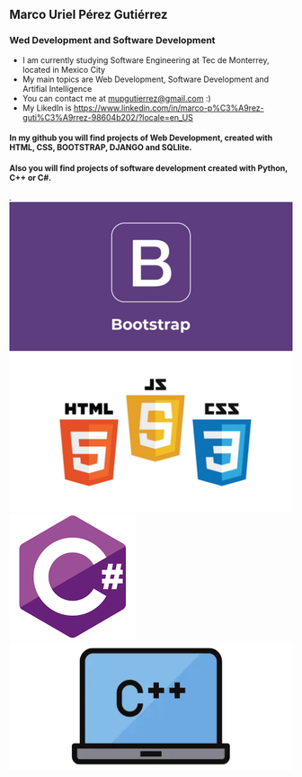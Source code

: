 ## Marco Uriel Pérez Gutiérrez 
### Wed Development and Software Development
- I am currently studying Software Engineering at Tec de Monterrey, located in Mexico City
- My main topics are Web Development, Software Development and Artifial Intelligence
- You can contact me at mupgutierrez@gmail.com :)
- My LikedIn is https://www.linkedin.com/in/marco-p%C3%A9rez-guti%C3%A9rrez-98604b202/?locale=en_US 

#### In my github you will find projects of Web Development, created with HTML, CSS, BOOTSTRAP, DJANGO and SQLlite.
#### Also you will find projects of software development created with Python, C++ or C#.

<img src="GitImagenes/DjangoPy.png" alt="Django" width=3rem height="100%">
<img src="GitImagenes/BootStrap.png" alt="Boostrap" max-width="100%" height="100%">
<img src="GitImagenes/HTML.jpg" alt="HTML" max-width="100%" height="100%">
<img src="GitImagenes/csharp.png" alt="C#" max-width="100%" height="100%">
<img src="GitImagenes/C++.webp" alt="C++" max-width="100%" height=100%>
